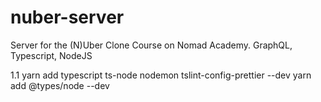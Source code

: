 # nuber-server

Server for the (N)Uber Clone Course on Nomad Academy. GraphQL, Typescript, NodeJS

1.1
yarn add typescript ts-node nodemon tslint-config-prettier --dev
yarn add @types/node --dev